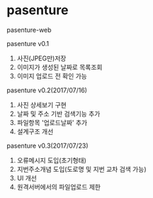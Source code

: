 # pasenture
pasenture-web

pasenture v0.1
1. 사진(JPEG만)저장
2. 이미지가 생성된 날짜로 목록조회
3. 이미지 업로드 전 확인 가능


pasenture v0.2(2017/07/16)
1. 사진 상세보기 구현
2. 날짜 및 주소 기반 검색기능 추가
3. 파일항목 '업로드날짜' 추가
4. 설계구조 개선

pasenture v0.3(2017/07/23)
1. 오류메시지 도입(초기형태)
2. 지번주소개념 도입(도로명 및 지번 교차 검색 가능)
3. UI 개선
4. 원격서버에서의 파일업로드 제한